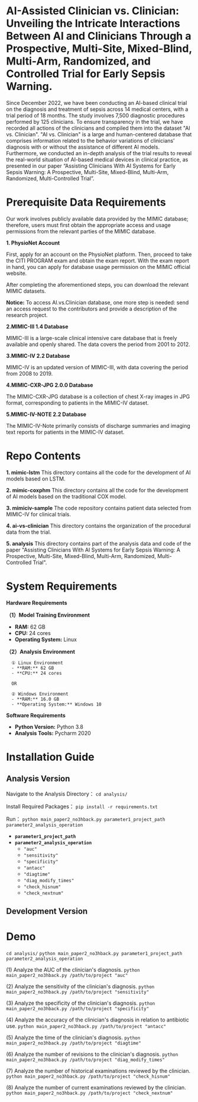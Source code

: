 # AI-Assisted Clinician vs. Clinician: Unveiling the Intricate Interactions Between AI and Clinicians Through a Prospective, Multi-Site, Mixed-Blind, Multi-Arm, Randomized, and Controlled Trial for Early Sepsis Warning.

Since December 2022, we have been conducting an AI-based clinical trial on the diagnosis and treatment of sepsis across 14 medical centers, with a trial period of 18 months. The study involves 7,500 diagnostic procedures performed by 125 clinicians. To ensure transparency in the trial, we have recorded all actions of the clinicians and compiled them into the dataset "AI vs. Clinician". "AI vs. Clinician" is a large and human-centered database that comprises information related to the behavior variations of clinicians’ diagnosis with or without the assistance of different AI models. Furthermore, we conducted an in-depth analysis of the trial results to reveal the real-world situation of AI-based medical devices in clinical practice, as presented in our paper “Assisting Clinicians With AI Systems for Early Sepsis Warning: A Prospective, Multi-Site, Mixed-Blind, Multi-Arm, Randomized, Multi-Controlled Trial”.


# Prerequisite Data Requirements

Our work involves publicly available data provided by the MIMIC database; therefore, users must first obtain the appropriate access and usage permissions from the relevant parties of the MIMIC database.

**1. PhysioNet Account**

First, apply for an account on the PhysioNet platform. Then, proceed to take the CITI PROGRAM exam and obtain the exam report. With the exam report in hand, you can apply for database usage permission on the MIMIC official website.

After completing the aforementioned steps, you can download the relevant MIMIC datasets.

**Notice:**  To access AI.vs.Clinician database, one more step is needed: send an access request to the contributors and provide a description of the research project.

**2.MIMIC-III 1.4 Database**

MIMIC-III is a large-scale clinical intensive care database that is freely available and openly shared. The data covers the period from 2001 to 2012.

**3.MIMIC-IV 2.2 Database**

MIMIC-IV is an updated version of MIMIC-III, with data covering the period from 2008 to 2019.


**4.MIMIC-CXR-JPG 2.0.0 Database**

The MIMIC-CXR-JPG database is a collection of chest X-ray images in JPG format, corresponding to patients in the MIMIC-IV dataset.


**5.MIMIC-IV-NOTE 2.2 Database**

The MIMIC-IV-Note primarily consists of discharge summaries and imaging text reports for patients in the MIMIC-IV dataset.




# Repo Contents

**1. mimic-lstm** This directory contains all the code for the development of AI models based on LSTM.

**2. mimic-coxphm** This directory contains all the code for the development of AI models based on the traditional COX model.

**3. mimiciv-sample**  The code repository contains patient data selected from MIMIC-IV for clinical trials.

**4. ai-vs-clinician**  This directory contains the organization of the procedural data from the trial.

**5. analysis**  This directory contains part of the analysis data and code of the paper "Assisting Clinicians With AI Systems for Early Sepsis Warning: A Prospective, Multi-Site, Mixed-Blind, Multi-Arm, Randomized, Multi-Controlled Trial".



# System Requirements

**Hardware Requirements**

**（1）Model Training Environment**
- **RAM:** 62 GB
- **CPU:** 24 cores
- **Operating System:** Linux

**（2）Analysis Environment**

      ① Linux Environment
      - **RAM:** 62 GB
      - **CPU:** 24 cores
        
      OR
      
      ② Windows Environment
      - **RAM:** 16.0 GB
      - **Operating System:** Windows 10


**Software Requirements**
- **Python Version:** Python 3.8
- **Analysis Tools:** Pycharm 2020


# Installation Guide
## Analysis Version
Navigate to the Analysis Directory：
`cd analysis/`

Install Required Packages：
`pip install -r requirements.txt`

Run：
`python main_paper2_no3hback.py parameter1_project_path parameter2_analysis_operation`
- **`parameter1_project_path`**
- **`parameter2_analysis_operation`**
  - `"auc"`
  - `"sensitivity"`
  - `"specificity"`
  - `"antacc"`
  - `"diagtime"`
  - `"diag_modify_times"`
  - `"check_hisnum"`
  - `"check_nextnum"`


## Development Version



# Demo

`cd analysis/`
 `python main_paper2_no3hback.py parameter1_project_path parameter2_analysis_operation`
 
 (1) Analyze the AUC of the clinician's diagnosis.
 `python main_paper2_no3hback.py /path/to/project "auc"`
 
 (2) Analyze the sensitivity of the clinician's diagnosis.
 `python main_paper2_no3hback.py /path/to/project "sensitivity"`

 (3) Analyze the specificity of the clinician's diagnosis.
 `python main_paper2_no3hback.py /path/to/project "specificity"`

 (4) Analyze the accuracy of the clinician's diagnosis in relation to antibiotic use.
 `python main_paper2_no3hback.py /path/to/project "antacc"`

 (5) Analyze the time of the clinician's diagnosis.
 `python main_paper2_no3hback.py /path/to/project "diagtime"`

 (6) Analyze the number of revisions to the clinician's diagnosis.
 `python main_paper2_no3hback.py /path/to/project "diag_modify_times"`
 
 (7) Analyze the number of historical examinations reviewed by the clinician.
 `python main_paper2_no3hback.py /path/to/project "check_hisnum"`
 
 (8) Analyze the number of current examinations reviewed by the clinician.
 `python main_paper2_no3hback.py /path/to/project "check_nextnum"`
































